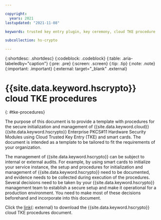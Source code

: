 ```yaml
---

copyright:
  years: 2021
lastupdated: "2021-11-08"

keywords: trusted key entry plugin, key ceremony, cloud TKE procedure

subcollection: hs-crypto

---
```



{:shortdesc: .shortdesc}
{:codeblock: .codeblock}
{:table: .aria-labeledby="caption"}
{:pre: .pre}
{:screen: .screen}
{:tip: .tip}
{:note: .note}
{:important: .important}
{:external: target="_blank" .external}

# {{site.data.keyword.hscrypto}} cloud TKE procedures
{: #tke-procedures}

The purpose of this document is to provide a template with procedures for the secure initialization and management of {{site.data.keyword.cloud}} {{site.data.keyword.hscrypto}} Enterprise PKCS#11 Hardware Security Modules using Cloud Trusted Key Entry (TKE) and smart cards. The document is intended as a template to be tailored to fit the requirements of your organization.

The management of {{site.data.keyword.hscrypto}} can be subject to internal or external audits. For example, by using smart cards to initialize your service instance, the setup and procedures for initialization and management of {{site.data.keyword.hscrypto}} need to be documented, and evidence needs to be collected during execution of the procedures. Several decisions need to be taken by your {{site.data.keyword.hscrypto}} management team to establish a secure setup and make it operational for a production environment. You need to make most of these decisions beforehand and incorporate into this document.

Click the [link](https://github.ibm.com/cloud-content/downloads/blob/publish/hs-crypto/IBMCloud_HyperProtectCryptoSevices_TKEProcedures.pdf){: external} to download the {{site.data.keyword.hscrypto}} cloud TKE procedures document.


